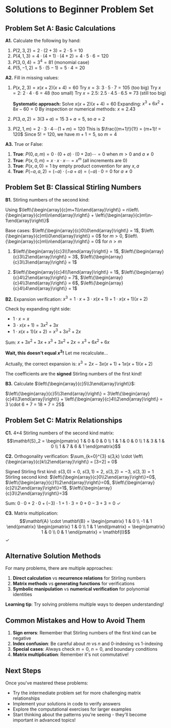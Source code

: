 # Solutions to Beginner Problem Set

## Problem Set A: Basic Calculations

**A1.** Calculate the following by hand:

1. $P(2,3,2) = 2 \cdot (2+3) = 2 \cdot 5 = 10$
2. $P(4,1,3) = 4 \cdot (4+1) \cdot (4+2) = 4 \cdot 5 \cdot 6 = 120$
3. $P(3,0,4) = 3^4 = 81$ (monomial case)
4. $P(5,-1,2) = 5 \cdot (5-1) = 5 \cdot 4 = 20$

**A2.** Fill in missing values:

1. $P(x,2,3) = x(x+2)(x+4) = 60$
   Try $x=3$: $3 \cdot 5 \cdot 7 = 105$ (too big)
   Try $x=2$: $2 \cdot 4 \cdot 6 = 48$ (too small)
   Try $x=2.5$: $2.5 \cdot 4.5 \cdot 6.5 ≈ 73$ (still too big)
   
   **Systematic approach:** Solve $x(x+2)(x+4) = 60$
   Expanding: $x^3 + 6x^2 + 8x - 60 = 0$
   By inspection or numerical methods: $x ≈ 2.43$

2. $P(3,a,2) = 3(3+a) = 15$
   $3+a = 5$, so $a = 2$

3. $P(2,1,m) = 2 \cdot 3 \cdot 4 \cdots (1+m) = 120$
   This is $\frac{(m+1)!}{1!} = (m+1)! = 120$
   Since $5! = 120$, we have $m+1 = 5$, so $m = 4$

**A3.** True or False:

1. **True**: $P(0,a,m) = 0 \cdot (0+a) \cdot (0+2a) \cdots = 0$ when $m > 0$ and $a \neq 0$
2. **True**: $P(x,0,m) = x \cdot x \cdot x \cdots = x^m$ (all increments are 0)
3. **True**: $P(x,a,0) = 1$ by empty product convention for any $x,a$
4. **True**: $P(-a,a,2) = (-a) \cdot (-a+a) = (-a) \cdot 0 = 0$ for $a \neq 0$

## Problem Set B: Classical Stirling Numbers

**B1.** Stirling numbers of the second kind:

Using $\left\{\begin{array}{c}m+1\\n\end{array}\right\} = n\left\{\begin{array}{c}m\\n\end{array}\right\} + \left\{\begin{array}{c}m\\n-1\end{array}\right\}$

Base cases: $\left\{\begin{array}{c}0\\0\end{array}\right\} = 1$, $\left\{\begin{array}{c}m\\0\end{array}\right\} = 0$ for $m>0$, $\left\{\begin{array}{c}m\\n\end{array}\right\} = 0$ for $n>m$

1. $\left\{\begin{array}{c}3\\1\end{array}\right\} = 1$, $\left\{\begin{array}{c}3\\2\end{array}\right\} = 3$, $\left\{\begin{array}{c}3\\3\end{array}\right\} = 1$

2. $\left\{\begin{array}{c}4\\1\end{array}\right\} = 1$, $\left\{\begin{array}{c}4\\2\end{array}\right\} = 7$, $\left\{\begin{array}{c}4\\3\end{array}\right\} = 6$, $\left\{\begin{array}{c}4\\4\end{array}\right\} = 1$

**B2.** Expansion verification:
$x^3 = 1 \cdot x + 3 \cdot x(x+1) + 1 \cdot x(x+1)(x+2)$

Check by expanding right side:
- $1 \cdot x = x$
- $3 \cdot x(x+1) = 3x^2 + 3x$  
- $1 \cdot x(x+1)(x+2) = x^3 + 3x^2 + 2x$

Sum: $x + 3x^2 + 3x + x^3 + 3x^2 + 2x = x^3 + 6x^2 + 6x$

**Wait, this doesn't equal $x^3$!** Let me recalculate...

Actually, the correct expansion is:
$x^3 = 2x - 3x(x+1) + 1x(x+1)(x+2)$

The coefficients are the **signed** Stirling numbers of the first kind!

**B3.** Calculate $\left\{\begin{array}{c}5\\3\end{array}\right\}$:

$\left\{\begin{array}{c}5\\3\end{array}\right\} = 3\left\{\begin{array}{c}4\\3\end{array}\right\} + \left\{\begin{array}{c}4\\2\end{array}\right\} = 3 \cdot 6 + 7 = 18 + 7 = 25$

## Problem Set C: Matrix Relationships

**C1.** 4×4 Stirling numbers of the second kind matrix:
$$\mathbf{S}_2 = \begin{pmatrix}
1 & 0 & 0 & 0 \\
1 & 1 & 0 & 0 \\
1 & 3 & 1 & 0 \\
1 & 7 & 6 & 1
\end{pmatrix}$$

**C2.** Orthogonality verification:
$\sum_{k=0}^{3} s(3,k) \cdot \left\{\begin{array}{c}k\\2\end{array}\right\} = [3=2] = 0$

Signed Stirling first kind: $s(3,0)=0$, $s(3,1)=2$, $s(3,2)=-3$, $s(3,3)=1$
Stirling second kind: $\left\{\begin{array}{c}0\\2\end{array}\right\}=0$, $\left\{\begin{array}{c}1\\2\end{array}\right\}=0$, $\left\{\begin{array}{c}2\\2\end{array}\right\}=1$, $\left\{\begin{array}{c}3\\2\end{array}\right\}=3$

Sum: $0 \cdot 0 + 2 \cdot 0 + (-3) \cdot 1 + 1 \cdot 3 = 0 + 0 - 3 + 3 = 0$ ✓

**C3.** Matrix multiplication:
$$\mathbf{A} \cdot \mathbf{B} = \begin{pmatrix} 1 & 0 \\ -1 & 1 \end{pmatrix} \begin{pmatrix} 1 & 0 \\ 1 & 1 \end{pmatrix} = \begin{pmatrix} 1 & 0 \\ 0 & 1 \end{pmatrix} = \mathbf{I}$$ ✓

## Alternative Solution Methods

For many problems, there are multiple approaches:

1. **Direct calculation** vs **recurrence relations** for Stirling numbers
2. **Matrix methods** vs **generating functions** for verifications  
3. **Symbolic manipulation** vs **numerical verification** for polynomial identities

**Learning tip**: Try solving problems multiple ways to deepen understanding!

## Common Mistakes and How to Avoid Them

1. **Sign errors**: Remember that Stirling numbers of the first kind can be negative
2. **Index confusion**: Be careful about $m$ vs $n$ and 0-indexing vs 1-indexing
3. **Special cases**: Always check $m=0$, $n=0$, and boundary conditions
4. **Matrix multiplication**: Remember it's not commutative!

## Next Steps

Once you've mastered these problems:
- Try the intermediate problem set for more challenging matrix relationships
- Implement your solutions in code to verify answers
- Explore the computational exercises for larger examples
- Start thinking about the patterns you're seeing - they'll become important in advanced topics!

